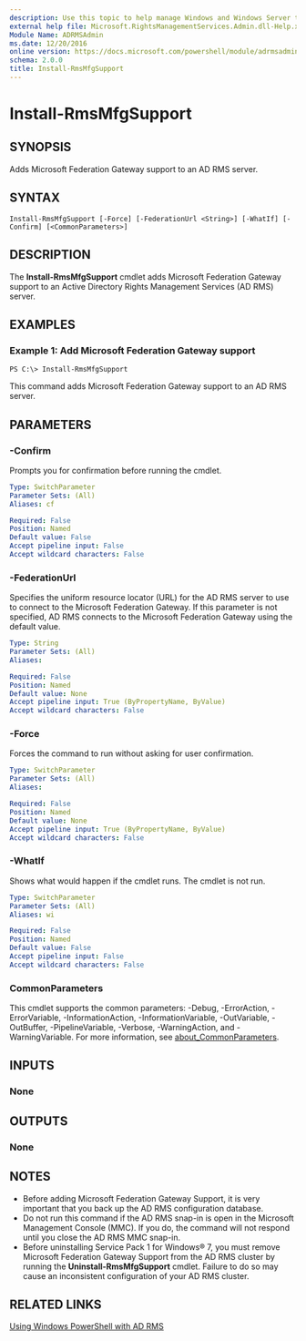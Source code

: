 ```yaml
---
description: Use this topic to help manage Windows and Windows Server technologies with Windows PowerShell.
external help file: Microsoft.RightsManagementServices.Admin.dll-Help.xml
Module Name: ADRMSAdmin
ms.date: 12/20/2016
online version: https://docs.microsoft.com/powershell/module/adrmsadmin/install-rmsmfgsupport?view=windowsserver2019-ps&wt.mc_id=ps-gethelp
schema: 2.0.0
title: Install-RmsMfgSupport
---
```


# Install-RmsMfgSupport

## SYNOPSIS
Adds Microsoft Federation Gateway support to an AD RMS server.

## SYNTAX

```
Install-RmsMfgSupport [-Force] [-FederationUrl <String>] [-WhatIf] [-Confirm] [<CommonParameters>]
```

## DESCRIPTION
The **Install-RmsMfgSupport** cmdlet adds Microsoft Federation Gateway support to an Active Directory Rights Management Services (AD RMS) server.

## EXAMPLES

### Example 1: Add Microsoft Federation Gateway support
```
PS C:\> Install-RmsMfgSupport
```

This command adds Microsoft Federation Gateway support to an AD RMS server.

## PARAMETERS

### -Confirm
Prompts you for confirmation before running the cmdlet.

```yaml
Type: SwitchParameter
Parameter Sets: (All)
Aliases: cf

Required: False
Position: Named
Default value: False
Accept pipeline input: False
Accept wildcard characters: False
```

### -FederationUrl
Specifies the uniform resource locator (URL) for the AD RMS server to use to connect to the Microsoft Federation Gateway.
If this parameter is not specified, AD RMS connects to the Microsoft Federation Gateway using the default value.

```yaml
Type: String
Parameter Sets: (All)
Aliases: 

Required: False
Position: Named
Default value: None
Accept pipeline input: True (ByPropertyName, ByValue)
Accept wildcard characters: False
```

### -Force
Forces the command to run without asking for user confirmation.

```yaml
Type: SwitchParameter
Parameter Sets: (All)
Aliases: 

Required: False
Position: Named
Default value: None
Accept pipeline input: True (ByPropertyName, ByValue)
Accept wildcard characters: False
```

### -WhatIf
Shows what would happen if the cmdlet runs.
The cmdlet is not run.

```yaml
Type: SwitchParameter
Parameter Sets: (All)
Aliases: wi

Required: False
Position: Named
Default value: False
Accept pipeline input: False
Accept wildcard characters: False
```

### CommonParameters
This cmdlet supports the common parameters: -Debug, -ErrorAction, -ErrorVariable, -InformationAction, -InformationVariable, -OutVariable, -OutBuffer, -PipelineVariable, -Verbose, -WarningAction, and -WarningVariable. For more information, see [about_CommonParameters](https://go.microsoft.com/fwlink/?LinkID=113216).

## INPUTS

### None

## OUTPUTS

### None

## NOTES
* Before adding Microsoft Federation Gateway Support, it is very important that you back up the AD RMS configuration database.
* Do not run this command if the AD RMS snap-in is open in the Microsoft Management Console (MMC). If you do, the command will not respond until you close the AD RMS MMC snap-in.
* Before uninstalling Service Pack 1 for Windows® 7, you must remove Microsoft Federation Gateway Support from the AD RMS cluster by running the **Uninstall-RmsMfgSupport** cmdlet. Failure to do so may cause an inconsistent configuration of your AD RMS cluster.

## RELATED LINKS

[Using Windows PowerShell with AD RMS](https://go.microsoft.com/fwlink/?LinkId=136806)

